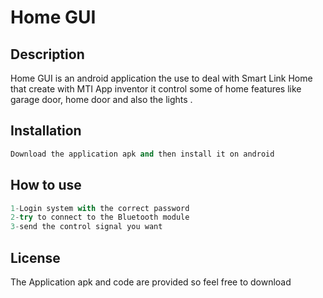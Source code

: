 
# Home GUI
## Description
Home GUI is an android application the use to deal with Smart Link Home 
that create with MTI App inventor it control some of home features like garage door, home door and also the lights .

## Installation

```python
Download the application apk and then install it on android
```

## How to use

```python
1-Login system with the correct password
2-try to connect to the Bluetooth module
3-send the control signal you want
```


## License
The Application apk and code are provided so feel free to download
